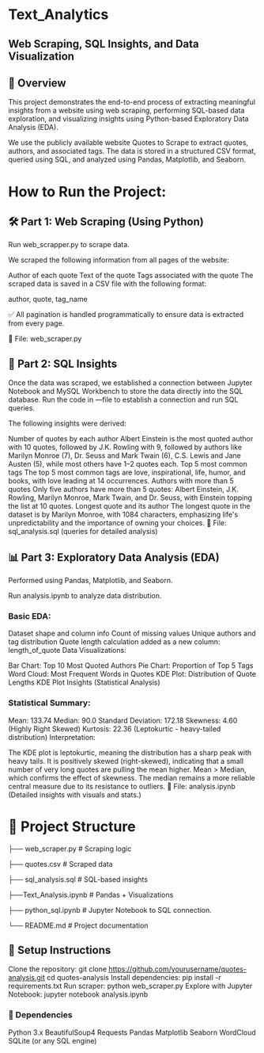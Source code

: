 # Text_Analytics
## Web Scraping, SQL Insights, and Data Visualization
## 📌 Overview
This project demonstrates the end-to-end process of extracting meaningful insights from a website using web scraping, performing SQL-based data exploration, and visualizing insights using Python-based Exploratory Data Analysis (EDA).

We use the publicly available website Quotes to Scrape to extract quotes, authors, and associated tags. The data is stored in a structured CSV format, queried using SQL, and analyzed using Pandas, Matplotlib, and Seaborn.

# How to Run the Project:
## 🛠️ Part 1: Web Scraping (Using Python)

Run web_scrapper.py to scrape data.

We scraped the following information from all pages of the website:

Author of each quote
Text of the quote
Tags associated with the quote
The scraped data is saved in a CSV file with the following format:

author, quote, tag_name

✅ All pagination is handled programmatically to ensure data is extracted from every page.

📄 File: web_scraper.py

## 🧮 Part 2: SQL Insights
Once the data was scraped, we established a connection between Jupyter Notebook and MySQL Workbench to store the data directly into the SQL database. Run the code in —file to establish a connection and run SQL queries.

The following insights were derived:

Number of quotes by each author
Albert Einstein is the most quoted author with 10 quotes, followed by J.K. Rowling with 9, followed by authors like Marilyn Monroe (7), Dr. Seuss and Mark Twain (6), C.S. Lewis and Jane Austen (5), while most others have 1–2 quotes each.
Top 5 most common tags
The top 5 most common tags are love, inspirational, life, humor, and books, with love leading at 14 occurrences.
Authors with more than 5 quotes
Only five authors have more than 5 quotes: Albert Einstein, J.K. Rowling, Marilyn Monroe, Mark Twain, and Dr. Seuss, with Einstein topping the list at 10 quotes.
Longest quote and its author
The longest quote in the dataset is by Marilyn Monroe, with 1084 characters, emphasizing life's unpredictability and the importance of owning your choices.
📄 File: sql_analysis.sql (queries for detailed analysis)

## 📊 Part 3: Exploratory Data Analysis (EDA)
Performed using Pandas, Matplotlib, and Seaborn.

Run analysis.ipynb to analyze data distribution.

### Basic EDA:

Dataset shape and column info
Count of missing values
Unique authors and tag distribution
Quote length calculation added as a new column: length_of_quote
Data Visualizations:

Bar Chart: Top 10 Most Quoted Authors
Pie Chart: Proportion of Top 5 Tags
Word Cloud: Most Frequent Words in Quotes
KDE Plot: Distribution of Quote Lengths
KDE Plot Insights (Statistical Analysis)

### Statistical Summary:

Mean: 133.74
Median: 90.0
Standard Deviation: 172.18
Skewness: 4.60 (Highly Right Skewed)
Kurtosis: 22.36 (Leptokurtic - heavy-tailed distribution)
Interpretation:

The KDE plot is leptokurtic, meaning the distribution has a sharp peak with heavy tails.
It is positively skewed (right-skewed), indicating that a small number of very long quotes are pulling the mean higher.
Mean > Median, which confirms the effect of skewness.
The median remains a more reliable central measure due to its resistance to outliers.
📄 File: analysis.ipynb (Detailed insights with visuals and stats.)

# 📁 Project Structure

├── web_scraper.py # Scraping logic

├── quotes.csv # Scraped data

├── sql_analysis.sql # SQL-based insights

├──Text_Analysis.ipynb # Pandas + Visualizations

├── python_sql.ipynb # Jupyter Notebook to SQL connection.

└── README.md # Project documentation

## 🔧 Setup Instructions
Clone the repository: git clone https://github.com/yourusername/quotes-analysis.git cd quotes-analysis
Install dependencies: pip install -r requirements.txt
Run scraper: python web_scraper.py
Explore with Jupyter Notebook: jupyter notebook analysis.ipynb
### 📌 Dependencies
Python 3.x
BeautifulSoup4
Requests
Pandas
Matplotlib
Seaborn
WordCloud
SQLite (or any SQL engine)
